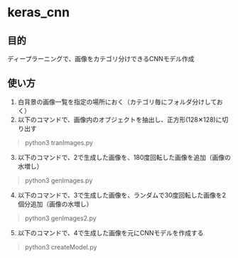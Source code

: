 # keras_cnn
## 目的
ディープラーニングで、画像をカテゴリ分けできるCNNモデル作成

## 使い方
1. 白背景の画像一覧を指定の場所におく（カテゴリ毎にフォルダ分けしておく）
2. 以下のコマンドで、画像内のオブジェクトを抽出し、正方形(128✕128)に切り出す  
>python3 tranImages.py

3. 以下のコマンドで、2で生成した画像を、180度回転した画像を追加（画像の水増し）  
>python3 genImages.py

4. 以下のコマンドで、3で生成した画像を、ランダムで30度回転した画像を2個分追加（画像の水増し）  
>python3 genImages2.py

5. 以下のコマンドで、4で生成した画像を元にCNNモデルを作成する  
>python3 createModel.py
